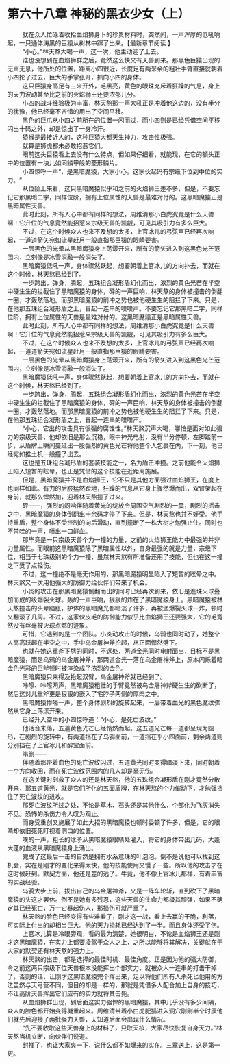 <h1>第六十八章 神秘的黑衣少女（上）</h1>
<div id="content">&nbsp&nbsp&nbsp&nbsp&nbsp&nbsp&nbsp&nbsp
 就在众人忙碌着收拾血焰狮身卜的珍贵材料时，突然间，一声浑厚的低吼响起，一只通体涛黑的巨猿从树林中蹿了出来。【最新章节阅读.】
 <br/>&nbsp&nbsp&nbsp&nbsp&nbsp&nbsp&nbsp&nbsp
 “小心。”林天熬大喝一声，这一次，他主动迎了上去。
 <br/>&nbsp&nbsp&nbsp&nbsp&nbsp&nbsp&nbsp&nbsp
 谁也没想到在血焰狮群之后，竟然这么快又有天兽到来。那黑色巨猿出现的无声无息，他所处的位置，距离小四很近，长度足有两米余的粗壮手臂直接就朝着小四抡了过去，巨大的手掌张开，抓向小四的身体。
 <br/>&nbsp&nbsp&nbsp&nbsp&nbsp&nbsp&nbsp&nbsp
 这只巨猿身高足有三米开外，毛黑亮，黄色的眼珠充斥着狂躁的气息，身上的天力波动甚至比之前的火焰狮王还要浓郁几分。
 <br/>&nbsp&nbsp&nbsp&nbsp&nbsp&nbsp&nbsp&nbsp
 小四的战斗经验极为丰富，林天熬那一声大吼正是冲着他这边的，没有半分的犹豫，他已经毫不吝惜的用出了空间平移。
 <br/>&nbsp&nbsp&nbsp&nbsp&nbsp&nbsp&nbsp&nbsp
 黑色的巨爪从小四之前所在的位置一闪而过，而小四则是已经凭借空间平移闪出十码之外，却是惊出了一身冷汗。
 <br/>&nbsp&nbsp&nbsp&nbsp&nbsp&nbsp&nbsp&nbsp
 猿猴是最接近人的，这种巨猿大都天生神力，攻击性极强。
 <br/>&nbsp&nbsp&nbsp&nbsp&nbsp&nbsp&nbsp&nbsp
 就算是狮虎都未必敢招惹它们。
 <br/>&nbsp&nbsp&nbsp&nbsp&nbsp&nbsp&nbsp&nbsp
 眼前这头巨猿看上去没有什么特点，但如果仔细看，就能现，在它的额头正中的位置有一块儿如同鳞甲般的菱形鳞片。
 <br/>&nbsp&nbsp&nbsp&nbsp&nbsp&nbsp&nbsp&nbsp
 小四惊呼一声“，是黑暗魔猿，大家小心。这家伙起码有宗级下位到中位的实力。“
 <br/>&nbsp&nbsp&nbsp&nbsp&nbsp&nbsp&nbsp&nbsp
 从位阶上来看，这只黑暗魔猿似乎和之前的火焰狮王差不多，但是，不要忘记它那黑暗二字，同样位阶，拥有上位属性的天兽是最难对付的。这黑暗魔猿正是黑暗属性天兽。
 <br/>&nbsp&nbsp&nbsp&nbsp&nbsp&nbsp&nbsp&nbsp
 此时此刻，所有人心中都有同样的想法，周维清那小白虎究竟是什么天兽啊！它升位的气息竟然能招惹来宗级天兽的凯觎，可见其吸引力有多么巨大。
 <br/>&nbsp&nbsp&nbsp&nbsp&nbsp&nbsp&nbsp&nbsp
 不过，在这个时候众人也来不及想的太多，上官冰儿的弓弦声已经再次响起，一道道箭矢宛如流星赶月一般直指那巨猿的眼睛要害。
 <br/>&nbsp&nbsp&nbsp&nbsp&nbsp&nbsp&nbsp&nbsp
 一层黑色的光晕从黑暗魔猿身上荡漾开来，所有的箭矢进入到这黑色光芒范围内，立刻像是冰雪消融一般消失了。
 <br/>&nbsp&nbsp&nbsp&nbsp&nbsp&nbsp&nbsp&nbsp
 黑暗魔猿低吼一声，身体骤然跃起，想要朝着上官冰儿的方向扑去，而就在这个时候，林天熬已经到了。
 <br/>&nbsp&nbsp&nbsp&nbsp&nbsp&nbsp&nbsp&nbsp
 一步跨出，弹身，腾起，五珠组合凝形盾幻化而出，浓烈的黄色光芒在半空中硬生生的拦截住了黑暗魔猿的身体，砰的一声巨响，林天熬的身体被撞击的倒翻一圈，才轰然落地。而那黑暗魔猿的前冲之势也被他硬生生的阻拦了下来。只是，在他那五珠组合凝形盾之上，冒起一连串的噗噗声。不要忘记它那黑暗二字，同样位阶，拥有上位属性的天兽是最难对付的。这黑暗魔猿正是黑暗属性天兽。
 <br/>&nbsp&nbsp&nbsp&nbsp&nbsp&nbsp&nbsp&nbsp
 此时此刻，所有人心中都有同样的想法，周维清那小白虎究竟是什么天兽啊！它升位的气息竟然能招惹来宗级天兽的凯觎，可见其吸引力有多么巨大。
 <br/>&nbsp&nbsp&nbsp&nbsp&nbsp&nbsp&nbsp&nbsp
 不过，在这个时候众人也来不及想的太多，上官冰儿的弓弦声已经再次响起，一道道箭矢宛如流星赶月一般直指那巨猿的眼睛要害。
 <br/>&nbsp&nbsp&nbsp&nbsp&nbsp&nbsp&nbsp&nbsp
 一层黑色的光晕从黑暗魔猿身上荡漾开来，所有的箭矢进入到这黑色光芒范围内，立刻像是冰雪消融一般消失了。
 <br/>&nbsp&nbsp&nbsp&nbsp&nbsp&nbsp&nbsp&nbsp
 黑暗魔猿低吼一声，身体骤然跃起，想要朝着上官冰儿的方向扑去，而就在这个时候，林天熬已经到了。
 <br/>&nbsp&nbsp&nbsp&nbsp&nbsp&nbsp&nbsp&nbsp
 一步跨出，弹身，腾起，五珠组合凝形盾幻化而出，浓烈的黄色光芒在半空中硬生生的拦截住了黑暗魔猿的身体，砰的一声巨响，林天熬的身体被撞击的倒翻一圈，才轰然落地。而那黑暗魔猿的前冲之势也被他硬生生的阻拦了下来。只是，在他那五珠组合凝形盾之上，冒起一连串的噗噗声。
 <br/>&nbsp&nbsp&nbsp&nbsp&nbsp&nbsp&nbsp&nbsp
 “小心，它出的攻击具有很强的腐蚀性。”林天熬沉声大喝，哪怕是面对如此强力的宗级天兽，他却依旧是那么沉稳，眼中神光电射，没有半分停顿，左脚踏前一步，从盾牌上瞬间蔓延出一股强烈的黄色光芒将他整个人包裹在内，下一刻，他已经宛如推土机一般撞了出去。
 <br/>&nbsp&nbsp&nbsp&nbsp&nbsp&nbsp&nbsp&nbsp
 这也是五珠组合凝形盾的套装技能之一，名为盾击冲撞。之前他能令火焰狮王陷入短暂的眩晕，也正是凭借的这个技能在近距离施展。
 <br/>&nbsp&nbsp&nbsp&nbsp&nbsp&nbsp&nbsp&nbsp
 但是，黑暗魔猿并不是血焰狮王，它不只是其他方面强过血焰狮王，在度上也同样如此。有力的后肢猛然蹬地，狂躁的气息从它身上骤然爆而出，双臂架起在身前，就那么悍然加，迎着林天熬撞了过来。
 <br/>&nbsp&nbsp&nbsp&nbsp&nbsp&nbsp&nbsp&nbsp
 砰——，强烈的闷响伴随着黄光的绽放令周围空气剧烈的一震，剧烈的摇击之中，黑暗魔猿的身体倒翻出十余码才停了下来。但是，林天熬也并不好受。他手持重盾，整个身体不受控制的向后滑动，直到撞断了一株大树才勉强止住。同时也不禁哇的一声，喷出一口鲜血。
 <br/>&nbsp&nbsp&nbsp&nbsp&nbsp&nbsp&nbsp&nbsp
 那毕竟是一只宗级天兽个力一撞的力量，之前的火焰狮王能力中最强的并非力量属性。而眼前这黑暗魔猿除了黑暗属性以外，自身最强的就是力量，宗级下位，相当于七珠级别的个力一撞，虽然林天熬有所准备还用了技能，但也在这一撞之下受了点轻伤。
 <br/>&nbsp&nbsp&nbsp&nbsp&nbsp&nbsp&nbsp&nbsp
 不过，这一撞绝不是毫无作用的，那黑暗魔猿明显陷入了短暂的眩晕之中。林天熬又一次用他强大的防御力给伙伴们带来了机会。
 <br/>&nbsp&nbsp&nbsp&nbsp&nbsp&nbsp&nbsp&nbsp
 小炎的攻击在那黑暗魔猿倒翻而出的同时已经再次到来，依旧是连珠火球叠加而成的级爆裂火球。轰的一声巨响，狠狠的炸在了黑暗魔猿身上。黑暗魔猿被林天熬撞击的头晕脑胀，护体的黑暗魔光都暗淡了许多，再被堡爆裂火球一炸，顿时又翻滚了几周。不过，这家伙皮毛的防御能力似乎比血焰狮王还要强大，它的毛竟然没有丝毫被火球点燃的迹象。
 <br/>&nbsp&nbsp&nbsp&nbsp&nbsp&nbsp&nbsp&nbsp
 可惜，它遇到的是一个团队。小炎动攻击的时候，乌鸦也同时动了，她整个人高高跃起在半空之中，手中乌金屠神斧抡起，从正面悍然劈下。
 <br/>&nbsp&nbsp&nbsp&nbsp&nbsp&nbsp&nbsp&nbsp
 也就在她这重斧下劈的同时，不远处，两道金光同时电射面出，目标不是黑暗魔猿，而是乌鸦的乌金屠神斧，那两道金光一落在乌金屠神斧上，原本闪烁着暗金色光彩的巨斧顿时被渲染成了浓烈的金色。
 <br/>&nbsp&nbsp&nbsp&nbsp&nbsp&nbsp&nbsp&nbsp
 黑暗魔猿只来得及抬起双臂，乌金屠神斧就已经到了。
 <br/>&nbsp&nbsp&nbsp&nbsp&nbsp&nbsp&nbsp&nbsp
 咔嚓、咔嚓两声，黑暗魔猿粗壮的手臂竟然被乌金屠神斧硬生生的砍断了，然后这对儿重斧更是狠狠的嵌入了宅脖子两侧的厚肉之中。
 <br/>&nbsp&nbsp&nbsp&nbsp&nbsp&nbsp&nbsp&nbsp
 黑暗魔猿惨嚎一声，整个身体剧烈的旋转起来，一层带着血光的黑色魔纹骤然从它身上荡漾开来。
 <br/>&nbsp&nbsp&nbsp&nbsp&nbsp&nbsp&nbsp&nbsp
 已经升入空中的小四惊呼道：“小心，是死亡波纹。”
 <br/>&nbsp&nbsp&nbsp&nbsp&nbsp&nbsp&nbsp&nbsp
 他话音未落，五道黄色光芒已经悄然而起。这五道光芒每一道都呈现为圆形，在剧烈的旋转中，有两道挡在了乌鸦面前，一道挡在乎小四面前，剩余两道则分别挡在了上官冰儿和醉宝面前。
 <br/>&nbsp&nbsp&nbsp&nbsp&nbsp&nbsp&nbsp&nbsp
 嗡删——
 <br/>&nbsp&nbsp&nbsp&nbsp&nbsp&nbsp&nbsp&nbsp
 伴随着那带着血色的死亡波纹闪过，五道黄光同时变得暗淡下来，同时朝着一个方向收回，而在死亡波纹范围内的几人却是毫无伤。
 <br/>&nbsp&nbsp&nbsp&nbsp&nbsp&nbsp&nbsp&nbsp
 在这关键时刻救了众人的还是林天熬，他的五珠组合凝形盾在刚才竟然分散开来，那五道黄光，就是它们所化的五面盾牌，在林天熬的个力催动下，才勉强挡住了死亡波纹的进攻。
 <br/>&nbsp&nbsp&nbsp&nbsp&nbsp&nbsp&nbsp&nbsp
 那死亡波纹所过之处，不论是草木、石头还是其他什么，个部化为飞灰消失不见。恐怖的杀伤力令人叹为观止。
 <br/>&nbsp&nbsp&nbsp&nbsp&nbsp&nbsp&nbsp&nbsp
 而身受重创又施展了如此大招的黑暗魔猿也顿时委顿了许多，但是，它的眼睛却依旧死死盯视着洞口的位置。
 <br/>&nbsp&nbsp&nbsp&nbsp&nbsp&nbsp&nbsp&nbsp
 噗的一声，粗长的冰矛从黑暗魔猿眼睛处灌入，将它的身体带出几码，大蓬大蓬的血液从黑暗魔猿身上涌出。
 <br/>&nbsp&nbsp&nbsp&nbsp&nbsp&nbsp&nbsp&nbsp
 完成了这最后一击的自然是拥有水系意珠的叶泡泡。倒不是说他可以找到这机会，实在是刚才的变化来得太快，他的技能使用又慢了一些。所以他的攻击才在这时候赶到。默契方面，他还是差的远了。牛竟，他不像上官冰儿那样，有着丰富的实战经验。
 <br/>&nbsp&nbsp&nbsp&nbsp&nbsp&nbsp&nbsp&nbsp
 乌鸦大步上前，拔出自己的乌金屠神斧，又是一阵车轮斩，直到砍下了黑暗魔猿的头这才罢休。倒不是她有多残忍，这些天兽的生命力都极其顽强，如果不确定其已经死亡，万一它暴起伤人，那损伤可就严重了。
 <br/>&nbsp&nbsp&nbsp&nbsp&nbsp&nbsp&nbsp&nbsp
 林天熬的脸色已经变得有些难看了，刚才这一战，看上去赢的干脆，利落，可实际上付出的却相当巨大。他的天力损耗已经达到了一半。而且身体还受了伤。
 <br/>&nbsp&nbsp&nbsp&nbsp&nbsp&nbsp&nbsp&nbsp
 上官冰儿算是冷眼旁观，看的最为清楚，她很明白，不论是血焰狮王还是刚才这黑暗魔猿，在实力上都要凌驾于众人之上，之所以能够将其解决，关键就在于大家的默契还有林天熬的强力上。
 <br/>&nbsp&nbsp&nbsp&nbsp&nbsp&nbsp&nbsp&nbsp
 林天熬的出击，都是选择的最佳时机、最佳角度。正是因为他的强大防御，令之前这两只宗级下位天兽根本没能挥出个部实力，就被众人一连串的打击干掉了，否则的话，让刚才这黑暗魔猿完个挥出来，足以将他们所有人杀死匕他用的方法虽然与天弓营不同，但目的却是一样的，那就是凭借多人配合加上自身的技巧，不让高阶天兽挥出它们应有的实力就将其击毙。
 <br/>&nbsp&nbsp&nbsp&nbsp&nbsp&nbsp&nbsp&nbsp
 从血焰狮群出现，到后面这实力强悍的黑暗魔猿，其中几乎没有多少间隔，众人的脸色都开始变得凝重起来。周维清带着小白虎肥猫进入洞穴刚刚半个时辰他们就先后迎接了两批强力天兽，天知道后面会出现什么情况。
 <br/>&nbsp&nbsp&nbsp&nbsp&nbsp&nbsp&nbsp&nbsp
 “先不要收取这些天兽身上的材料了，只取天核，大家尽快恢复自身天力。”林天熬当机立断，向伙伴们说道。
 <br/>&nbsp&nbsp&nbsp&nbsp&nbsp&nbsp&nbsp&nbsp
 封推了，也让大家爽一下，说什么都不如爆来的实在。三章送上，这是第一更。
 <br/>&nbsp&nbsp&nbsp&nbsp&nbsp&nbsp&nbsp&nbsp
 <br/>&nbsp&nbsp&nbsp&nbsp&nbsp&nbsp&nbsp&nbsp
</div>

